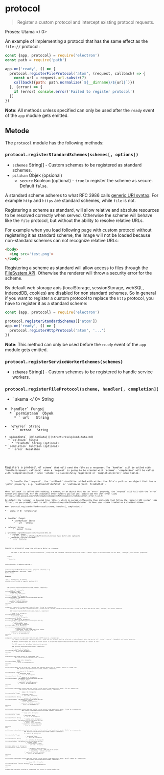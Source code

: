 # protocol

> Register a custom protocol and intercept existing protocol requests.

Proses:  Utama </ 0></p> 

An example of implementing a protocol that has the same effect as the `file://` protocol:

```javascript
const {app, protocol} = require('electron')
const path = require('path')

app.on('ready', () => {
  protocol.registerFileProtocol('atom', (request, callback) => {
    const url = request.url.substr(7)
    callback({path: path.normalize(`${__dirname}/${url}`)})
  }, (error) => {
    if (error) console.error('Failed to register protocol')
  })
})
```

**Note:** All methods unless specified can only be used after the `ready` event of the `app` module gets emitted.

## Metode

The `protocol` module has the following methods:

### `protocol.registerStandardSchemes(schemes[, options])`

* `schemes` String[] - Custom schemes to be registered as standard schemes.
* `pilihan` Objek (opsional) 
  * `secure` Boolean (optional) - `true` to register the scheme as secure. Default `false`.

A standard scheme adheres to what RFC 3986 calls [generic URI syntax](https://tools.ietf.org/html/rfc3986#section-3). For example `http` and `https` are standard schemes, while `file` is not.

Registering a scheme as standard, will allow relative and absolute resources to be resolved correctly when served. Otherwise the scheme will behave like the `file` protocol, but without the ability to resolve relative URLs.

For example when you load following page with custom protocol without registering it as standard scheme, the image will not be loaded because non-standard schemes can not recognize relative URLs:

```html
<body>
  <img src='test.png'>
</body>
```

Registering a scheme as standard will allow access to files through the [FileSystem API](https://developer.mozilla.org/en-US/docs/Web/API/LocalFileSystem). Otherwise the renderer will throw a security error for the scheme.

By default web storage apis (localStorage, sessionStorage, webSQL, indexedDB, cookies) are disabled for non standard schemes. So in general if you want to register a custom protocol to replace the `http` protocol, you have to register it as a standard scheme:

```javascript
const {app, protocol} = require('electron')

protocol.registerStandardSchemes(['atom'])
app.on('ready', () => {
  protocol.registerHttpProtocol('atom', '...')
})
```

**Note:** This method can only be used before the `ready` event of the `app` module gets emitted.

### `protocol.registerServiceWorkerSchemes(schemes)`

* `schemes` String[] - Custom schemes to be registered to handle service workers.

### `protocol.registerFileProtocol(scheme, handler[, completion])`

* ` skema </ 0>  String</li>
<li><code>handler` Fungsi 
  * `permintaan` Obyek 
    * ` url </ 0>  String</li>
<li><code>referrer` String
    * ` method </ 0>  String</li>
<li><code>uploadData` [UploadData[]](structures/upload-data.md)
  * `callback` Fungsi 
    * `filePath` String (optional)
* `completion` Function (optional) 
  * ` error </ 0> Kesalahan</li>
</ul></li>
</ul>

<p>Registers a protocol of <code>scheme` that will send the file as a response. The `handler` will be called with `handler(request, callback)` when a `request` is going to be created with `scheme`. `completion` will be called with `completion(null)` when `scheme` is successfully registered or `completion(error)` when failed.</p> 
    To handle the `request`, the `callback` should be called with either the file's path or an object that has a `path` property, e.g. `callback(filePath)` or `callback({path: filePath})`.
    
    When `callback` is called with nothing, a number, or an object that has an `error` property, the `request` will fail with the `error` number you specified. For the available error numbers you can use, please see the [net error list](https://code.google.com/p/chromium/codesearch#chromium/src/net/base/net_error_list.h).
    
    By default the `scheme` is treated like `http:`, which is parsed differently than protocols that follow the "generic URI syntax" like `file:`, so you probably want to call `protocol.registerStandardSchemes` to have your scheme treated as a standard scheme.
    
    ### `protocol.registerBufferProtocol(scheme, handler[, completion])`
    
    * ` skema </ 0>  String</li>
<li><code>handler` Fungsi 
      * `permintaan` Obyek 
        * ` url </ 0>  String</li>
<li><code>referrer` String
        * ` method </ 0>  String</li>
<li><code>uploadData` [UploadData[]](structures/upload-data.md)
      * `callback` Fungsi 
        * `buffer` (Buffer | [MimeTypedBuffer](structures/mime-typed-buffer.md)) (optional)
    * `completion` Function (optional) 
      * ` error </ 0> Kesalahan</li>
</ul></li>
</ul>

<p>Registers a protocol of <code>scheme` that will send a `Buffer` as a response.</p> 
        The usage is the same with `registerFileProtocol`, except that the `callback` should be called with either a `Buffer` object or an object that has the `data`, `mimeType`, and `charset` properties.
        
        Example:
        
        ```javascript
const {protocol} = require('electron')

protocol.registerBufferProtocol('atom', (request, callback) => {
  callback({mimeType: 'text/html', data: Buffer.from('<h5>Response</h5>')})
}, (error) => {
  if (error) console.error('Failed to register protocol')
})
```
    
    ### `protocol.registerStringProtocol(scheme, handler[, completion])`
    
    * ` skema </ 0>  String</li>
<li><code>handler` Fungsi 
      * `permintaan` Obyek 
        * ` url </ 0>  String</li>
<li><code>referrer` String
        * ` method </ 0>  String</li>
<li><code>uploadData` [UploadData[]](structures/upload-data.md)
      * `callback` Fungsi 
        * `data` String (optional)
    * `completion` Function (optional) 
      * ` error </ 0> Kesalahan</li>
</ul></li>
</ul>

<p>Registers a protocol of <code>scheme` that will send a `String` as a response.</p> 
        The usage is the same with `registerFileProtocol`, except that the `callback` should be called with either a `String` or an object that has the `data`, `mimeType`, and `charset` properties.
        
        ### `protocol.registerHttpProtocol(scheme, handler[, completion])`
        
        * ` skema </ 0>  String</li>
<li><code>handler` Fungsi 
          * `permintaan` Obyek 
            * ` url </ 0>  String</li>
<li><code>referrer` String
            * ` method </ 0>  String</li>
<li><code>uploadData` [UploadData[]](structures/upload-data.md)
          * `callback` Fungsi 
            * `redirectRequest` Obyek 
              * ` url </ 0>  String</li>
<li><code> method </ 0>  String</li>
<li><code>session` Object (optional)
              * `uploadData` Objek (opsional) 
                * `contentType` String - MIME type of the content.
                * `data` String - Content to be sent.
        * `completion` Function (optional) 
          * ` error </ 0> Kesalahan</li>
</ul></li>
</ul>

<p>Registers a protocol of <code>scheme` that will send an HTTP request as a response.</p> 
            The usage is the same with `registerFileProtocol`, except that the `callback` should be called with a `redirectRequest` object that has the `url`, `method`, `referrer`, `uploadData` and `session` properties.
            
            By default the HTTP request will reuse the current session. If you want the request to have a different session you should set `session` to `null`.
            
            For POST requests the `uploadData` object must be provided.
            
            ### `protocol.unregisterProtocol(scheme[, completion])`
            
            * ` skema </ 0>  String</li>
<li><code>completion` Function (optional) 
              * ` error </ 0> Kesalahan</li>
</ul></li>
</ul>

<p>Unregisters the custom protocol of <code>scheme`.</p> 
                ### `protocol.isProtocolHandled(scheme, callback)`
                
                * ` skema </ 0>  String</li>
<li><code>callback` Fungsi 
                  * ` error </ 0> Kesalahan</li>
</ul></li>
</ul>

<p>The <code>callback` will be called with a boolean that indicates whether there is already a handler for `scheme`.</p> 
                    ### `protocol.interceptFileProtocol(scheme, handler[, completion])`
                    
                    * ` skema </ 0>  String</li>
<li><code>handler` Fungsi 
                      * `permintaan` Obyek 
                        * ` url </ 0>  String</li>
<li><code>referrer` String
                        * ` method </ 0>  String</li>
<li><code>uploadData` [UploadData[]](structures/upload-data.md)
                      * `callback` Fungsi 
                        * `filePath` String
                    * `completion` Function (optional) 
                      * ` error </ 0> Kesalahan</li>
</ul></li>
</ul>

<p>Intercepts <code>scheme` protocol and uses `handler` as the protocol's new handler which sends a file as a response.</p> 
                        ### `protocol.interceptStringProtocol(scheme, handler[, completion])`
                        
                        * ` skema </ 0>  String</li>
<li><code>handler` Fungsi 
                          * `permintaan` Obyek 
                            * ` url </ 0>  String</li>
<li><code>referrer` String
                            * ` method </ 0>  String</li>
<li><code>uploadData` [UploadData[]](structures/upload-data.md)
                          * `callback` Fungsi 
                            * `data` String (optional)
                        * `completion` Function (optional) 
                          * ` error </ 0> Kesalahan</li>
</ul></li>
</ul>

<p>Intercepts <code>scheme` protocol and uses `handler` as the protocol's new handler which sends a `String` as a response.</p> 
                            ### `protocol.interceptBufferProtocol(scheme, handler[, completion])`
                            
                            * ` skema </ 0>  String</li>
<li><code>handler` Fungsi 
                              * `permintaan` Obyek 
                                * ` url </ 0>  String</li>
<li><code>referrer` String
                                * ` method </ 0>  String</li>
<li><code>uploadData` [UploadData[]](structures/upload-data.md)
                              * `callback` Fungsi 
                                * `buffer` Buffer (optional)
                            * `completion` Function (optional) 
                              * ` error </ 0> Kesalahan</li>
</ul></li>
</ul>

<p>Intercepts <code>scheme` protocol and uses `handler` as the protocol's new handler which sends a `Buffer` as a response.</p> 
                                ### `protocol.interceptHttpProtocol(scheme, handler[, completion])`
                                
                                * ` skema </ 0>  String</li>
<li><code>handler` Fungsi 
                                  * `permintaan` Obyek 
                                    * ` url </ 0>  String</li>
<li><code>referrer` String
                                    * ` method </ 0>  String</li>
<li><code>uploadData` [UploadData[]](structures/upload-data.md)
                                  * `callback` Fungsi 
                                    * `redirectRequest` Obyek 
                                      * ` url </ 0>  String</li>
<li><code> method </ 0>  String</li>
<li><code>session` Object (optional)
                                      * `uploadData` Objek (opsional) 
                                        * `contentType` String - MIME type of the content.
                                        * `data` String - Content to be sent.
                                * `completion` Function (optional) 
                                  * ` error </ 0> Kesalahan</li>
</ul></li>
</ul>

<p>Intercepts <code>scheme` protocol and uses `handler` as the protocol's new handler which sends a new HTTP request as a response.</p> 
                                    ### `protocol.uninterceptProtocol(scheme[, completion])`
                                    
                                    * ` skema </ 0>  String</li>
<li><code>completion` Function (optional) 
                                      * ` error </ 0> Kesalahan</li>
</ul></li>
</ul>

<p>Remove the interceptor installed for <code>scheme` and restore its original handler.</p>